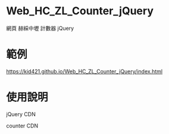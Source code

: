 # Web_HC_ZL_Counter_jQuery
網頁 赫綵中壢 計數器 jQuery

# 範例
https://kid421.github.io/Web_HC_ZL_Counter_jQuery/index.html

# 使用說明
jQuery CDN

<script src="https://ajax.googleapis.com/ajax/libs/jquery/3.4.1/jquery.min.js"></script>

counter CDN

<script src="https://kid421.github.io/Web_HC_ZL_Counter_jQuery/counter.js"></script>
